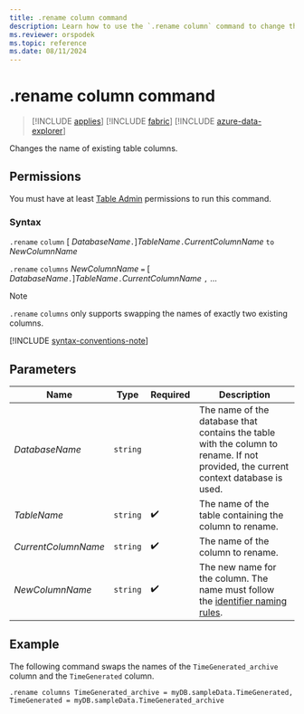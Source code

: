 ```yaml
---
title: .rename column command
description: Learn how to use the `.rename column` command to change the name of a column in an existing table.
ms.reviewer: orspodek
ms.topic: reference
ms.date: 08/11/2024
---
```

# .rename column command

> [!INCLUDE [applies](../includes/applies-to-version/applies.md)] [!INCLUDE [fabric](../includes/applies-to-version/fabric.md)] [!INCLUDE [azure-data-explorer](../includes/applies-to-version/azure-data-explorer.md)]

Changes the name of existing table columns.

## Permissions

You must have at least [Table Admin](../access-control/role-based-access-control.md) permissions to run this command.

### Syntax

`.rename` `column` [ *DatabaseName*`.`]*TableName*`.`*CurrentColumnName* `to` *NewColumnName*

`.rename` `columns` *NewColumnName* `=` [ *DatabaseName*`.`]*TableName*`.`*CurrentColumnName* `,` ...

> [!NOTE]
> `.rename` `columns` only supports swapping the names of exactly two existing columns.

[!INCLUDE [syntax-conventions-note](../includes/syntax-conventions-note.md)]

## Parameters

|Name|Type|Required|Description|
|--|--|--|--|
|*DatabaseName*| `string` ||The name of the database that contains the table with the column to rename. If not provided, the current context database is used.|
|*TableName*| `string` | :heavy_check_mark:|The name of the table containing the column to rename.|
|*CurrentColumnName*| `string` | :heavy_check_mark:|The name of the column to rename.|
|*NewColumnName*| `string` | :heavy_check_mark:|The new name for the column. The name must follow the [identifier naming rules](../query/schema-entities/entity-names.md).|

## Example

The following command swaps the names of the `TimeGenerated_archive` column and the `TimeGenerated` column.

```kusto
.rename columns TimeGenerated_archive = myDB.sampleData.TimeGenerated, TimeGenerated = myDB.sampleData.TimeGenerated_archive
```

